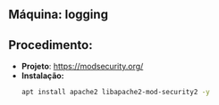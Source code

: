 Máquina: logging
----------------

Procedimento:
-------------

* **Projeto**: https://modsecurity.org/
* **Instalação:**
  ```bash
  apt install apache2 libapache2-mod-security2 -y
  ```
